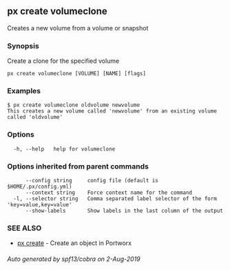 ## px create volumeclone

Creates a new volume from a volume or snapshot

### Synopsis

Create a clone for the specified volume

```
px create volumeclone [VOLUME] [NAME] [flags]
```

### Examples

```
$ px create volumeclone oldvolume newvolume
This creates a new volume called 'newvolume' from an existing volume called 'oldvolume'
```

### Options

```
  -h, --help   help for volumeclone
```

### Options inherited from parent commands

```
      --config string     config file (default is $HOME/.px/config.yml)
      --context string    Force context name for the command
  -l, --selector string   Comma separated label selector of the form 'key=value,key=value'
      --show-labels       Show labels in the last column of the output
```

### SEE ALSO

* [px create](px_create.md)	 - Create an object in Portworx

###### Auto generated by spf13/cobra on 2-Aug-2019
